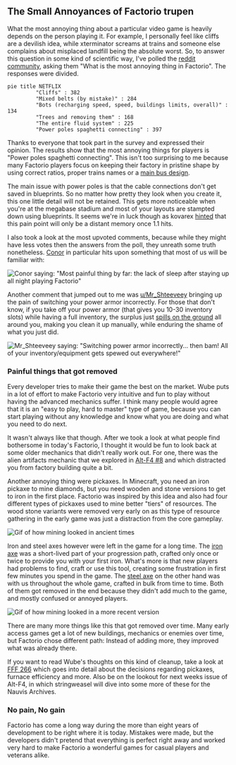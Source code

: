 ## The Small Annoyances of Factorio <author>trupen</author>

What the most annoying thing about a particular video game is heavily depends on the person playing it. For example, I personally feel like cliffs are a devilish idea, while xterminator screams at trains and someone else complains about misplaced landfill being the absolute worst. So, to answer this question in some kind of scientific way, I've polled the [reddit community](https://www.reddit.com/r/factorio/comments/ishfwd/altf4_needs_your_help_to_find_the_most/), asking them "What is the most annoying thing in Factorio". The responses were divided.

```mermaid !
pie title NETFLIX
         "Cliffs" : 382
         "Mixed belts (by mistake)" : 284
         "Bots (recharging speed, speed, buildings limits, overall)" : 134
         "Trees and removing them" : 168
         "The entire fluid system" : 225
         "Power poles spaghetti connecting" : 397
```

Thanks to everyone that took part in the survey and expressed their opinion. The results show that the most annoying things for players is "Power poles spaghetti connecting". This isn't too surprising to me because many Factorio players focus on keeping their factory in pristine shape by using correct ratios, proper trains names or a [main bus design](https://wiki.factorio.com/Tutorial:Main_bus).

The main issue with power poles is that the cable connections don't get saved in blueprints. So no matter how pretty they look when you create it, this one little detail will not be retained. This gets more noticeable when you're at the megabase stadium and most of your layouts are stampted down using blueprints. It seems we're in luck though as kovarex [hinted](https://www.reddit.com/r/factorio/comments/ijf3qw/why_arent_copper_wires_treated_the_same_a_signal/g3gbobb/) that this pain point will only be a distant memory once 1.1 hits.

I also took a look at the most upvoted comments, because while they might have less votes then the answers from the poll, they unreath some truth nonetheless. [Conor](https://www.reddit.com/user/Conor_______/) in particular hits upon something that most of us will be familiar with:

![Conor saying: "Most painful thing by far: the lack of sleep after staying up all night playing Factorio"](https://media.alt-f4.blog/ALTF4/10/conor_comment.jpg)

Another comment that jumped out to me was [u/Mr_Shteeveey](https://www.reddit.com/user/Mr_Shteeveey/) bringing up the pain of switching your power armor incorrectly. For those that don't know, if you take off your power armor (that gives you 10-30 inventory slots) while having a full inventory, the surplus just [spills on the ground](https://www.reddit.com/r/factorio/comments/6x2syi/what_happens_when_you_take_off_your_power_armor/) all around you, making you clean it up manually, while enduring the shame of what you just did.

![Mr_Shteeveey saying: "Switching power armor incorrectly... then bam! All of your inventory/equipment gets spewed out everywhere!"](https://media.alt-f4.blog/ALTF4/10/mr_shteeveey_comment.jpg)

### Painful things that got removed

Every developer tries to make their game the best on the market. Wube puts in a lot of effort to make Factorio very intuitive and fun to play without having the advanced mechanics suffer. I think many people would agree that it is an "easy to play, hard to master" type of game, because you can start playing without any knowledge and know what you are doing and what you need to do next.

It wasn't always like that though. After we took a look at what people find bothersome in today's Factorio, I thought it would be fun to look back at some older mechanics that didn't really work out. For one, there was the alien artifacts mechanic that we explored in [Alt-F4 #8](https://alt-f4.blog/ALTF4-6/#alien-artifacts-a-primitive-technology) and which distracted you from factory building quite a bit.

Another annoying thing were pickaxes. In Minecraft, you need an iron pickaxe to mine diamonds, but you need wooden and stone versions to get to iron in the first place. Factorio was inspired by this idea and also had four different types of pickaxes used to mine better "tiers" of resources. The wood stone variants were removed very early on as this type of resource gathering in the early game was just a distraction from the core gameplay.

![Gif of how mining looked in ancient times](https://media.alt-f4.blog/ALTF4/10/old_mining.gif)

Iron and steel axes however were left in the game for a long time. The [iron axe](https://wiki.factorio.com/Iron_axe) was a short-lived part of your progression path, crafted only once or twice to provide you with your first iron. What's more is that new players had problems to find, craft or use this tool, creating some frustration in first few minutes you spend in the game. The [steel axe](https://wiki.factorio.com/Steel_axe) on the other hand was with us throughout the whole game, crafted in bulk from time to time. Both of them got removed in the end because they didn't add much to the game, and mostly confused or annoyed players.

![Gif of how mining looked in a more recent version](https://media.alt-f4.blog/ALTF4/10/new_mining.gif)

There are many more things like this that got removed over time. Many early access games get a lot of new buildings, mechanics or enemies over time, but Factorio chose different path: Instead of adding more, they improved what was already there.

If you want to read Wube's thoughts on this kind of cleanup, take a look at [FFF 266](https://factorio.com/blog/post/fff-266) which goes into detail about the decisions regarding pickaxes, furnace efficiency and more. Also be on the lookout for next weeks issue of Alt-F4, in which stringweasel will dive into some more of these for the Nauvis Archives.

### No pain, No gain

Factorio has come a long way during the more than eight years of development to be right where it is today. Mistakes were made, but the developers didn't pretend that everything is perfect right away and worked very hard to make Factorio a wonderful games for casual players and veterans alike.
